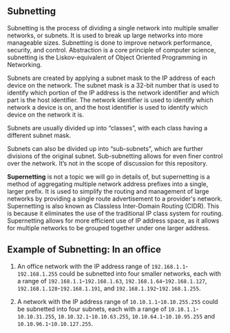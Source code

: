 ## Subnetting

Subnetting is the process of dividing a single network into multiple smaller networks, or subnets. It is used to break up large networks into more manageable sizes. Subnetting is done to improve network performance, security, and control. Abstraction is a core principle of computer science, subnetting is the Liskov-equivalent of Object Oriented Programming in Networking.

Subnets are created by applying a subnet mask to the IP address of each device on the network. The subnet mask is a 32-bit number that is used to identify which portion of the IP address is the network identifier and which part is the host identifier. The network identifier is used to identify which network a device is on, and the host identifier is used to identify which device on the network it is.

Subnets are usually divided up into “classes”, with each class having a different subnet mask. 

Subnets can also be divided up into “sub-subnets”, which are further divisions of the original subnet. Sub-subnetting allows for even finer control over the network. It’s not in the scope of discussion for this repository.

**Supernetting** is not a topic we will go in details of, but supernetting is a method of aggregating multiple network address prefixes into a single, larger prefix. It is used to simplify the routing and management of large networks by providing a single route advertisement to a provider's network. Supernetting is also known as Classless Inter-Domain Routing (CIDR). This is because it eliminates the use of the traditional IP class system for routing. Supernetting allows for more efficient use of IP address space, as it allows for multiple networks to be grouped together under one larger address.

## Example of Subnetting: In an office

1. An office network with the IP address range of `192.168.1.1`-`192.168.1.255` could be subnetted into four smaller networks, each with a range of `192.168.1.1`-`192.168.1.63`, `192.168.1.64`-`192.168.1.127`, `192.168.1.128`-`192.168.1.191`, and `192.168.1.192`-`192.168.1.255`.

2. A network with the IP address range of `10.10.1.1`-`10.10.255.255` could be subnetted into four subnets, each with a range of `10.10.1.1`-`10.10.31.255`, `10.10.32.1`-`10.10.63.255`, `10.10.64.1`-`10.10.95.255` and `10.10.96.1`-`10.10.127.255`.